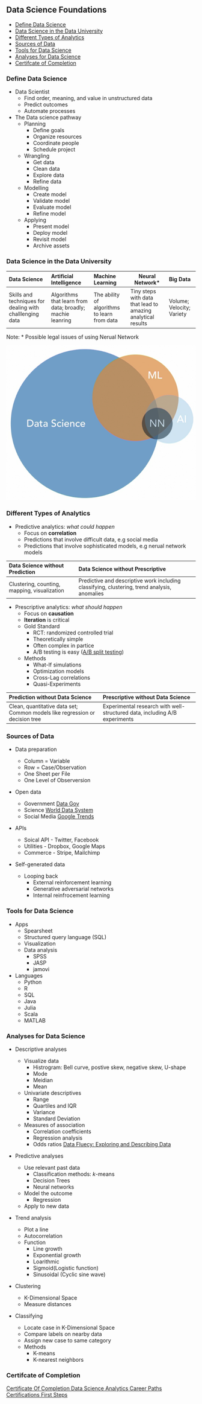 ## Data Science Foundations
- [Define Data Science](#define-data-science)
- [Data Science in the Data University](#data-science-in-the-data-university)
- [Different Types of Analytics](#different-types-of-analytics)
- [Sources of Data](#sources-of-data)
- [Tools for Data Science](#tools-for-data-science)
- [Analyses for Data Science](#analyses-for-data-science)
- [Certifcate of Completion](#certificate-of-completion)

### Define Data Science
- Data Scientist
	- Find order, meaning, and value in unstructured data
	- Predict outcomes 
	- Automate processes 
- The Data science pathway 
	- Planning
		- Define goals
		- Organize resources
		- Coordinate people 
		- Schedule project
	- Wrangling 
		- Get data
		- Clean data 
		- Explore data
		- Refine data 
	- Modelling 
		- Create model 
		- Validate model
		- Evaluate model 
		- Refine model
	- Applying 
		- Present model
		- Deploy model 
		- Revisit model
		- Archive assets

### Data Science in the Data University

Data Science | Artificial Intelligence | Machine Learning |Neural Network* | Big Data
:---|:---|:---| ---|:---|
Skills and techniques for dealing with challlenging data | Algorithms that learn from data; broadly; machie leanring|The ability of algorithms to learn from data | Tiny steps with data that lead to amazing analytical results | Volume; Velocity; Variety

Note: * Possible legal issues of using Nerual Network

![](https://github.com/wtbrissy/Linkedin_learning/blob/main/Images/Pasted%20image%2020211026131155.png)

### Different Types of Analytics 
- Predictive analytics: *what could happen*
	- Focus on **correlation**
	- Predictions that involve difficult data, e.g social media
	- Predictions that involve sophisticated models, e.g nerual network models

 Data Science without Prediction | Data Science without Prescriptive
 :---|:---|
|Clustering, counting, mapping, visualization |Predictive and descriptive work including classifying, clustering, trend analysis, anomalies|

- Prescriptive analytics: *what should happen*
	- Focus on **causation**
	- **Iteration** is critical
 	- Gold Standard
		- RCT: randomized controlled trial 
		- Theoretically simple
		- Often complex in partice 
		- A/B testing is easy ([A/B split testing](https://en.wikipedia.org/wiki/A/B_testing))
	- Methods 
		- What-If simulations 
		- Optimization models
		- Cross-Lag correlations
		- Quasi-Experiments
 
Prediction without Data Science | Prescriptive without Data Science |
:---|:---|
Clean, quantitative data set; Common models like regression or decision tree | Experimental research with well-structured data, including A/B experiments | 

### Sources of Data 
- Data preparation 
	- Column = Variable
	- Row = Case/Observation 
	- One Sheet per File
	- One Level of Observersion 

- Open data 
	- Government [Data Gov](https://www.data.gov)
	- Science [World Data System](https://www.worlddatasystem.org/)
	- Social Media [Google Trends](https://trends.google.com/trends/?geo=AU)

- APIs
	-  Soical API - Twitter, Facebook
	-  Utilities - Dropbox, Google Maps 
	-  Commerce - Stripe, Mailchimp

- Self-generated data 
	- Looping back 
		- External reinforcement learning 
		- Generative adversarial networks 
		- Internal reinfrocement learning

### Tools for Data Science 
- Apps 
	- Spearsheet 
	- Structured query language (SQL)
	- Visualization
	- Data analysis 
		- SPSS
		- JASP
		- jamovi
- Languages
	- Python 
	- R
	- SQL
	- Java
	- Julia
	- Scala
	- MATLAB

### Analyses for Data Science 
- Descriptive analyses 
	- Visualize data 
		- Histrogram: Bell curve, postive skew, negative skew, U-shape
		- Mode 
		- Meidian 
		- Mean 
	- Univariate descriptives 
		- Range 
		- Quartiles and IQR
		- Variance 
		- Standard Deviation
	- Measures of association 
		- Correlation coefficients
		- Regression analysis 
		- Odds ratios 
	[Data Fluecy: Exploring and Describing Data](https://www.linkedin.com/learning/data-fluency-exploring-and-describing-data/gather-greater-insight-and-make-better-decisions-with-your-data?u=2163426)
	
- Predictive analyses 
	- Use relevant past data
		- Classification methods: *k*-means
		- Decision Trees
		- Neural networks 
	- Model the outcome 
		- Regression 
	- Apply to new data 

- Trend analysis 
	- Plot a line 
	- Autocorrelation 
	- Function
		- Line growth
		- Exponential growth 
		- Loarithmic 
		- Sigmoid(Logistic function)
		- Sinusoidal (Cyclic sine wave)

- Clustering 
	- K-Dimensional Space
	- Measure distances 

- Classifying 
	- Locate case in K-Dimensional Space
	- Compare labels on nearby data 
	- Assign new case to same category
	- Methods 
		- K-means
		- K-nearest neighbors 

### Certifcate of Completion 
[Certificate Of Completion Data Science  Analytics Career Paths Certifications First Steps](https://github.com/wtbrissy/Linkedin_learning/blob/main/Certificates/Certificate%20Of%20Completion%20Data%20Science%20Analytics%20Career%20Paths%20%20Certifications%20First%20Steps.pdf)